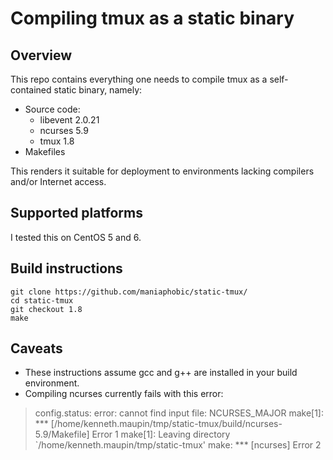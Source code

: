 # Compiling tmux as a static binary

## Overview

This repo contains everything one needs to compile tmux as a
self-contained static binary, namely:

  - Source code:
	- libevent 2.0.21
	- ncurses 5.9
    - tmux 1.8
  - Makefiles

This renders it suitable for deployment to environments lacking
compilers and/or Internet access.

## Supported platforms

I tested this on CentOS 5 and 6.

## Build instructions

    git clone https://github.com/maniaphobic/static-tmux/
    cd static-tmux
    git checkout 1.8
    make

## Caveats

  - These instructions assume gcc and g++ are installed in your build
    environment.
  - Compiling ncurses currently fails with this error:

> config.status: error: cannot find input file: NCURSES_MAJOR
> make[1]: *** [/home/kenneth.maupin/tmp/static-tmux/build/ncurses-5.9/Makefile] Error 1
> make[1]: Leaving directory `/home/kenneth.maupin/tmp/static-tmux'
> make: *** [ncurses] Error 2

